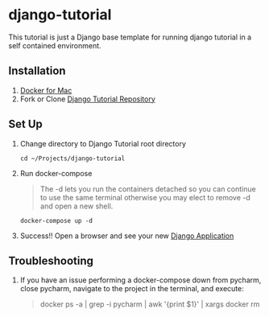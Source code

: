 # django-tutorial

This tutorial is just a Django base template for running django tutorial in a self contained environment.

## Installation

1. [Docker for Mac](https://docs.docker.com/docker-for-mac/install/)
2. Fork or Clone [Django Tutorial Repository](https://github.com/darkcloud1801/django-tutorial.git)

## Set Up

1. Change directory to Django Tutorial root directory
   ```commandline
   cd ~/Projects/django-tutorial
   ```

2. Run docker-compose
   > The -d lets you run the containers detached so you can continue to use the same terminal
   > otherwise you may elect to remove -d and open a new shell.

   ```commandline
   docker-compose up -d
   ```
3. Success!!
   Open a browser and see your new [Django Application](http://localhost:8000)

## Troubleshooting

1. If you have an issue performing a docker-compose down from pycharm, close pycharm, navigate to the project in the
   terminal, and execute:
   > docker ps -a | grep -i pycharm | awk '{print $1}' | xargs docker rm